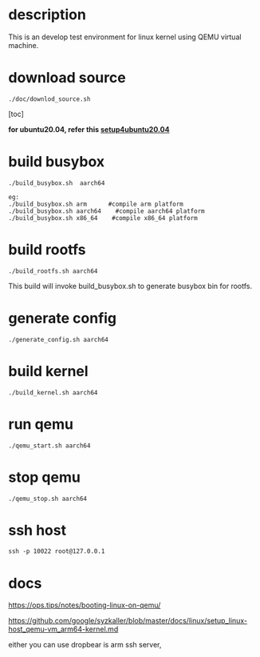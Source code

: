 # description
This is an develop test environment for linux kernel using QEMU virtual machine.
# download source
```
./doc/downlod_source.sh
```
[toc]

**for ubuntu20.04, refer this [setup4ubuntu20.04](./doc/set-develop-environment-ubuntu.md)**


# build busybox
```
./build_busybox.sh  aarch64

eg:
./build_busybox.sh arm      #compile arm platform 
./build_busybox.sh aarch64    #compile aarch64 platform
./build_busybox.sh x86_64    #compile x86_64 platform
```

# build rootfs
```
./build_rootfs.sh aarch64
```
This build will invoke build_busybox.sh to generate busybox bin for rootfs.

# generate config
```
./generate_config.sh aarch64
```

# build kernel
```
./build_kernel.sh aarch64
```

# run qemu
```
./qemu_start.sh aarch64
```

# stop qemu
```
./qemu_stop.sh aarch64
```
# ssh host
```
ssh -p 10022 root@127.0.0.1
```

# docs
https://ops.tips/notes/booting-linux-on-qemu/

https://github.com/google/syzkaller/blob/master/docs/linux/setup_linux-host_qemu-vm_arm64-kernel.md

either you can use dropbear is arm ssh server,


